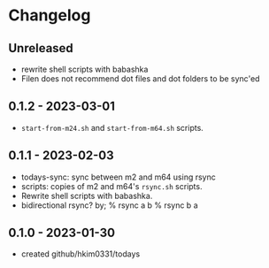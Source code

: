 # Changelog

## Unreleased
- rewrite shell scripts with babashka
- Filen does not recommend dot files and dot folders to be sync'ed

## 0.1.2 - 2023-03-01
- `start-from-m24.sh` and `start-from-m64.sh` scripts.

## 0.1.1 - 2023-02-03
- todays-sync: sync between m2 and m64 using rsync
- scripts: copies of m2 and m64's `rsync.sh` scripts.
- Rewrite shell scripts with babashka.
- bidirectional rsync? by;
  % rsync a b
  % rsync b a

## 0.1.0 - 2023-01-30
- created github/hkim0331/todays
